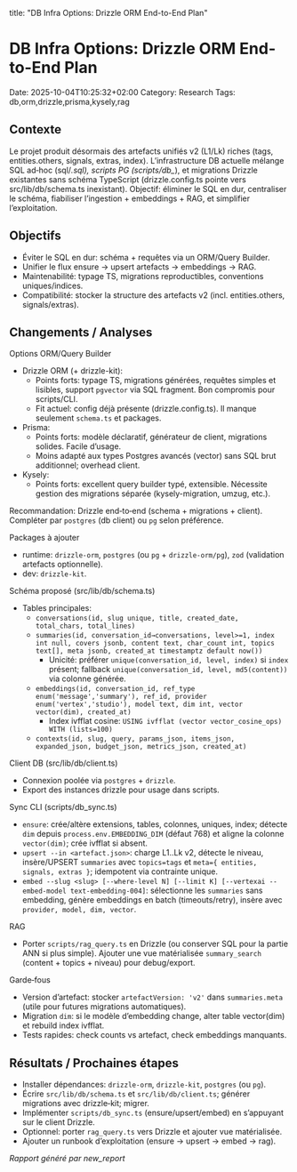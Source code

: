 title: "DB Infra Options: Drizzle ORM End-to-End Plan"

# DB Infra Options: Drizzle ORM End-to-End Plan

Date: 2025-10-04T10:25:32+02:00
Category: Research
Tags: db,orm,drizzle,prisma,kysely,rag

## Contexte
Le projet produit désormais des artefacts unifiés v2 (L1/Lk) riches (tags, entities.others, signals, extras, index). L’infrastructure DB actuelle mélange SQL ad‑hoc (sql/*.sql), scripts PG (scripts/db_*), et migrations Drizzle existantes sans schéma TypeScript (drizzle.config.ts pointe vers src/lib/db/schema.ts inexistant). Objectif: éliminer le SQL en dur, centraliser le schéma, fiabiliser l’ingestion + embeddings + RAG, et simplifier l’exploitation.

## Objectifs
- Éviter le SQL en dur: schéma + requêtes via un ORM/Query Builder.
- Unifier le flux ensure → upsert artefacts → embeddings → RAG.
- Maintenabilité: typage TS, migrations reproductibles, conventions uniques/indices.
- Compatibilité: stocker la structure des artefacts v2 (incl. entities.others, signals/extras).

## Changements / Analyses
Options ORM/Query Builder
- Drizzle ORM (+ drizzle-kit):
  - Points forts: typage TS, migrations générées, requêtes simples et lisibles, support `pgvector` via SQL fragment. Bon compromis pour scripts/CLI.
  - Fit actuel: config déjà présente (drizzle.config.ts). Il manque seulement `schema.ts` et packages.
- Prisma:
  - Points forts: modèle déclaratif, générateur de client, migrations solides. Facile d’usage.
  - Moins adapté aux types Postgres avancés (vector) sans SQL brut additionnel; overhead client.
- Kysely:
  - Points forts: excellent query builder typé, extensible. Nécessite gestion des migrations séparée (kysely-migration, umzug, etc.).

Recommandation: Drizzle end‑to‑end (schema + migrations + client). Compléter par `postgres` (db client) ou `pg` selon préférence.

Packages à ajouter
- runtime: `drizzle-orm`, `postgres` (ou `pg` + `drizzle-orm/pg`), `zod` (validation artefacts optionnelle).
- dev: `drizzle-kit`.

Schéma proposé (src/lib/db/schema.ts)
- Tables principales:
  - `conversations(id, slug unique, title, created_date, total_chars, total_lines)`
  - `summaries(id, conversation_id→conversations, level>=1, index int null, covers jsonb, content text, char_count int, topics text[], meta jsonb, created_at timestamptz default now())`
    - Unicité: préférer `unique(conversation_id, level, index)` si `index` présent; fallback `unique(conversation_id, level, md5(content))` via colonne générée.
  - `embeddings(id, conversation_id, ref_type enum('message','summary'), ref_id, provider enum('vertex','studio'), model text, dim int, vector vector(dim), created_at)`
    - Index ivfflat cosine: `USING ivfflat (vector vector_cosine_ops) WITH (lists=100)`
  - `contexts(id, slug, query, params_json, items_json, expanded_json, budget_json, metrics_json, created_at)`

Client DB (src/lib/db/client.ts)
- Connexion poolée via `postgres` + `drizzle`.
- Export des instances drizzle pour usage dans scripts.

Sync CLI (scripts/db_sync.ts)
- `ensure`: crée/altère extensions, tables, colonnes, uniques, index; détecte `dim` depuis `process.env.EMBEDDING_DIM` (défaut 768) et aligne la colonne `vector(dim)`; crée ivfflat si absent.
- `upsert --in <artefact.json>`: charge L1..Lk v2, détecte le niveau, insère/UPSERT `summaries` avec `topics=tags` et `meta={ entities, signals, extras }`; idempotent via contrainte unique.
- `embed --slug <slug> [--where-level N] [--limit K] [--vertexai --embed-model text-embedding-004]`: sélectionne les `summaries` sans embedding, génère embeddings en batch (timeouts/retry), insère avec `provider, model, dim, vector`.

RAG
- Porter `scripts/rag_query.ts` en Drizzle (ou conserver SQL pour la partie ANN si plus simple). Ajouter une vue matérialisée `summary_search` (content + topics + niveau) pour debug/export.

Garde‑fous
- Version d’artefact: stocker `artefactVersion: 'v2'` dans `summaries.meta` (utile pour futures migrations automatiques).
- Migration `dim`: si le modèle d’embedding change, alter table vector(dim) et rebuild index ivfflat.
- Tests rapides: check counts vs artefact, check embeddings manquants.

## Résultats / Prochaines étapes
- Installer dépendances: `drizzle-orm`, `drizzle-kit`, `postgres` (ou `pg`).
- Écrire `src/lib/db/schema.ts` et `src/lib/db/client.ts`; générer migrations avec drizzle‑kit; migrer.
- Implémenter `scripts/db_sync.ts` (ensure/upsert/embed) en s’appuyant sur le client Drizzle.
- Optionnel: porter `rag_query.ts` vers Drizzle et ajouter vue matérialisée.
- Ajouter un runbook d’exploitation (ensure → upsert → embed → rag).

*Rapport généré par new_report*
